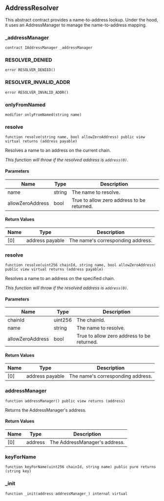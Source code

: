 ## AddressResolver

This abstract contract provides a name-to-address lookup. Under the hood,
it uses an AddressManager to manage the name-to-address mapping.

### \_addressManager

```solidity
contract IAddressManager _addressManager
```

### RESOLVER_DENIED

```solidity
error RESOLVER_DENIED()
```

### RESOLVER_INVALID_ADDR

```solidity
error RESOLVER_INVALID_ADDR()
```

### onlyFromNamed

```solidity
modifier onlyFromNamed(string name)
```

### resolve

```solidity
function resolve(string name, bool allowZeroAddress) public view virtual returns (address payable)
```

Resolves a name to an address on the current chain.

_This function will throw if the resolved address is `address(0)`._

#### Parameters

| Name             | Type   | Description                                |
| ---------------- | ------ | ------------------------------------------ |
| name             | string | The name to resolve.                       |
| allowZeroAddress | bool   | True to allow zero address to be returned. |

#### Return Values

| Name | Type            | Description                       |
| ---- | --------------- | --------------------------------- |
| [0]  | address payable | The name's corresponding address. |

### resolve

```solidity
function resolve(uint256 chainId, string name, bool allowZeroAddress) public view virtual returns (address payable)
```

Resolves a name to an address on the specified chain.

_This function will throw if the resolved address is `address(0)`._

#### Parameters

| Name             | Type    | Description                                |
| ---------------- | ------- | ------------------------------------------ |
| chainId          | uint256 | The chainId.                               |
| name             | string  | The name to resolve.                       |
| allowZeroAddress | bool    | True to allow zero address to be returned. |

#### Return Values

| Name | Type            | Description                       |
| ---- | --------------- | --------------------------------- |
| [0]  | address payable | The name's corresponding address. |

### addressManager

```solidity
function addressManager() public view returns (address)
```

Returns the AddressManager's address.

#### Return Values

| Name | Type    | Description                   |
| ---- | ------- | ----------------------------- |
| [0]  | address | The AddressManager's address. |

### keyForName

```solidity
function keyForName(uint256 chainId, string name) public pure returns (string key)
```

### \_init

```solidity
function _init(address addressManager_) internal virtual
```
